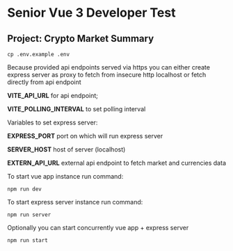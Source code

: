 # Senior Vue 3 Developer Test

## Project: Crypto Market Summary

```
cp .env.example .env
```


Because provided api endpoints served via https you can either create express
server as proxy to fetch from insecure http localhost or fetch directly from api
endpoint

**VITE_API_URL** for api endpoint;

**VITE_POLLING_INTERVAL** to set polling interval

Variables to set express server:

**EXPRESS_PORT** port on which will run express server

**SERVER_HOST** host of server (localhost)

**EXTERN_API_URL** external api endpoint to fetch market and currencies data

To start vue app instance run command:

```
npm run dev
```

To start express server instance run command:
```
npm run server
```

Optionally you can start concurrently vue app + express server
```
npm run start
```

